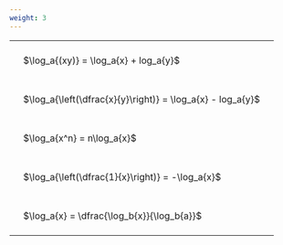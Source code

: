 ```yaml
---
weight: 3
---
```


<style type="text/css">
#T_2b937 th.col_heading {
  text-align: left;
  font-size: 1em;
}
#T_2b937 td {
  text-align: left;
  font-size: 1em;
  padding: 1.5em;
}
</style>
<table id="T_2b937">
  <thead>
  </thead>
  <tbody>
    <tr>
      <td id="T_2b937_row0_col0" class="data row0 col0" >$\log_a{(xy)} = \log_a{x} + log_a{y}$</td>
    </tr>
    <tr>
      <td id="T_2b937_row1_col0" class="data row1 col0" >$\log_a{\left(\dfrac{x}{y}\right)} = \log_a{x} - log_a{y}$</td>
    </tr>
    <tr>
      <td id="T_2b937_row2_col0" class="data row2 col0" >$\log_a{x^n} = n\log_a{x}$</td>
    </tr>
    <tr>
      <td id="T_2b937_row3_col0" class="data row3 col0" >$\log_a{\left(\dfrac{1}{x}\right)} = -\log_a{x}$</td>
    </tr>
    <tr>
      <td id="T_2b937_row4_col0" class="data row4 col0" >$\log_a{x} = \dfrac{\log_b{x}}{\log_b{a}}$</td>
    </tr>
  </tbody>
</table>
